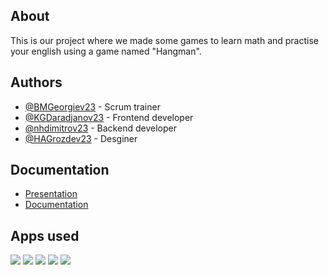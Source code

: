 ## About 
This is our project where we made some games to learn math and practise your english using a game named "Hangman".


## Authors
- [@BMGeorgiev23](https://github.com/BMGeorgiev23) - Scrum trainer
- [@KGDaradjanov23](https://github.com/KGDaradjanov) - Frontend developer
- [@nhdimitrov23](https://github.com/nhdimitrov23) - Backend developer
- [@HAGrozdev23](https://github.com/Hristiyan1423) - Desginer

## Documentation
- [Presentation]()
- [Documentation]()

## Apps used
<img src="https://icons.iconarchive.com/icons/arturo-wibawa/akar/48/github-icon.png"> <img src="https://media.discordapp.net/attachments/1147111065277186059/1308509710676398110/pngwing.com.png?ex=673e3421&is=673ce2a1&hm=104b28430aeb8d7b1b8e2fdb577767c15f55645f5cc2a629900308897055aaa3&=&format=webp&quality=lossless"> <img src="https://icons.iconarchive.com/icons/bootstrap/bootstrap/48/Bootstrap-microsoft-teams-icon.png"> <img src="https://img.icons8.com/fluency/48/000000/microsoft-powerpoint-2019.png"> <img src="https://img.icons8.com/fluency/48/000000/microsoft-word-2019.png">
